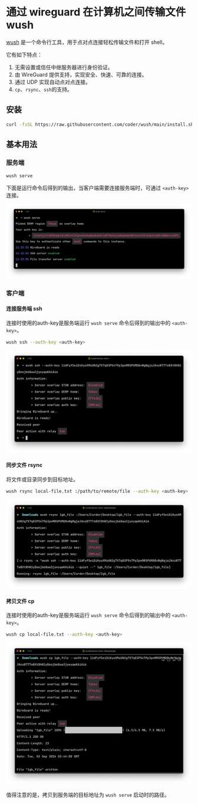 # 通过 wireguard 在计算机之间传输文件 wush

[wush](https://github.com/coder/wush) 是一个命令行工具，用于点对点连接轻松传输文件和打开 shell。

它有如下特点：

1. 无需设置或信任中继服务器进行身份验证。
2. 由 WireGuard 提供支持，实现安全、快速、可靠的连接。
3. 通过 UDP 实现自动点对点连接。
4. `cp`、`rsync`、`ssh`的支持。


## 安装
```bash
curl -fsSL https://raw.githubusercontent.com/coder/wush/main/install.sh | sh
```


## 基本用法

### 服务端

```bash
wush serve
```

下面是运行命令后得到的输出，当客户端需要连接服务端时，可通过 `<auth-key>` 连接。

![](./images/transfer-files-between-computers-via-wireguard/wush-server-command-preview.png)


### 客户端

#### 连接服务端 ssh

连接时使用的auth-key是服务端运行 `wush serve` 命令后得到的输出中的 `<auth-key>`。

```bash
wush ssh --auth-key <auth-key>
```

![](./images/transfer-files-between-computers-via-wireguard/wush-ssh-command-preview.png)

#### 同步文件 rsync

将文件或目录同步到目标地址。

```bash
wush rsync local-file.txt :/path/to/remote/file --auth-key <auth-key>
```

![](./images/transfer-files-between-computers-via-wireguard/wush-rsync-command-preview.png)


#### 拷贝文件 cp

连接时使用的auth-key是服务端运行 `wush serve` 命令后得到的输出中的 `<auth-key>`。

```bash
wush cp local-file.txt --auth-key <auth-key>
```

![](./images/transfer-files-between-computers-via-wireguard/wush-cp-command-preview.png)

值得注意的是，拷贝到服务端的目标地址为 `wush serve` 启动时的路径。

